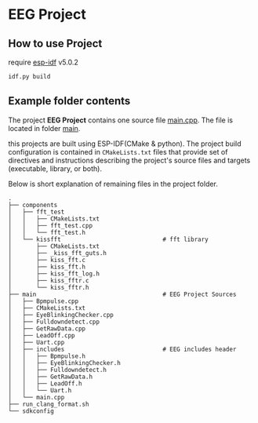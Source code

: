# EEG Project

## How to use Project

require [esp-idf](https://docs.espressif.com/projects/esp-idf/en/v5.0.2/esp32/get-started/index.html) v5.0.2

```bash
idf.py build
```

## Example folder contents

The project **EEG Project** contains one source file [main.cpp](main/main.cpp). The file is located in folder [main](main).

this projects are built using ESP-IDF(CMake & python). The project build configuration is contained in `CMakeLists.txt`
files that provide set of directives and instructions describing the project's source files and targets
(executable, library, or both).

Below is short explanation of remaining files in the project folder.

```
.
├── components
│   ├── fft_test
│   │   ├── CMakeLists.txt
│   │   ├── fft_test.cpp
│   │   └── fft_test.h
│   └── kissfft                             # fft library
│       ├── CMakeLists.txt
│       ├── _kiss_fft_guts.h
│       ├── kiss_fft.c
│       ├── kiss_fft.h
│       ├── kiss_fft_log.h
│       ├── kiss_fftr.c
│       └── kiss_fftr.h
├── main                                    # EEG Project Sources
│   ├── Bpmpulse.cpp
│   ├── CMakeLists.txt
│   ├── EyeBlinkingChecker.cpp
│   ├── Fulldowndetect.cpp
│   ├── GetRawData.cpp
│   ├── LeadOff.cpp
│   ├── Uart.cpp
│   ├── includes                            # EEG includes header
│   │   ├── Bpmpulse.h
│   │   ├── EyeBlinkingChecker.h
│   │   ├── Fulldowndetect.h
│   │   ├── GetRawData.h
│   │   ├── LeadOff.h
│   │   └── Uart.h
│   └── main.cpp
├── run_clang_format.sh
└── sdkconfig
```
